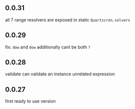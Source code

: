 

## 0.0.31  
all 7 range resolvers are exposed in static `Quartzcron.solvers`  

## 0.0.29  
fix: `dow` and `dow` additionally cant be both `?`  

## 0.0.28  
validate can validate an instance unrelated expression  

## 0.0.27  
first ready to use version  